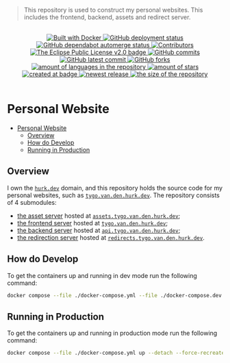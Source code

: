 > This repository is used to construct my personal websites. This includes the frontend, backend, assets and redirect server.


<br>
<div align="center">
    <a href="https://www.docker.com">
        <img src="https://img.shields.io/badge/Built_With-Docker-0290E6.svg?logo=docker&labelColor=#0290E6" alt="Built with Docker"/>
    </a>
    <!--~ Repository CI/CD ~-->
    <a href="https://github.com/homelab-Tygo-van-den-Hurk/personal-websites/actions/workflows/deploy-github-pages.yml">
        <img src="https://github.com/homelab-Tygo-van-den-Hurk/personal-websites/workflows/Deploy%20GitHub%20Pages/badge.svg?style=flat" alt="GitHub deployment status" />
    </a>
    <a href="https://github.com/homelab-Tygo-van-den-Hurk/personal-websites/actions/workflows/dependabot-automerge.yml">
        <img src="https://github.com/homelab-Tygo-van-den-Hurk/personal-websites/workflows/Dependabot%20Automerge/badge.svg?style=flat" alt="GitHub dependabot automerge status" />
    </a>
    <!--~ Repository Statistics ~-->
    <a href="https://github.com/homelab-Tygo-van-den-Hurk/personal-websites/graphs/contributors">
        <img src="https://img.shields.io/github/contributors/homelab-Tygo-van-den-Hurk/personal-websites?style=flat" alt="Contributors"/>
    </a>
    <a href="https://github.com/homelab-Tygo-van-den-Hurk/personal-websites/blob/main/LICENSE">
        <img src="https://img.shields.io/github/license/homelab-Tygo-van-den-Hurk/personal-websites?style=flat" alt="The Eclipse Public License v2.0 badge" />
    </a>
    <a href="https://github.com/homelab-Tygo-van-den-Hurk/personal-websites/commit">
        <img src="https://badgen.net/github/commits/homelab-Tygo-van-den-Hurk/personal-websites?style=flat" alt="GitHub commits" />
    </a>
     <a href="https://github.com/homelab-Tygo-van-den-Hurk/personal-websites/commit">
        <img src="https://badgen.net/github/last-commit/homelab-Tygo-van-den-Hurk/personal-websites?style=flat" alt="GitHub latest commit" />
    </a>
    <a href="https://github.com/homelab-Tygo-van-den-Hurk/personal-websites/network/">
        <img src="https://badgen.net/github/forks/homelab-Tygo-van-den-Hurk/personal-websites?style=flat" alt="GitHub forks" />
    </a>
    <a href="https://github.com/homelab-Tygo-van-den-Hurk/personal-websites/">
        <img src="https://img.shields.io/github/languages/count/homelab-Tygo-van-den-Hurk/personal-websites?style=flat" alt="amount of languages in the repository" />
    </a>   
    <a href="https://github.com/homelab-Tygo-van-den-Hurk/personal-websites/stargazers">
        <img src="https://img.shields.io/github/stars/homelab-Tygo-van-den-Hurk/personal-websites?style=flat" alt="amount of stars" />
    </a>
    <!--~ Repository Updates ~-->
    <a href="https://github.com/homelab-Tygo-van-den-Hurk/personal-websites/pulse">
        <img src="https://img.shields.io/github/created-at/homelab-Tygo-van-den-Hurk/personal-websites?style=flat" alt="created at badge" />
    </a>
    <a href="https://github.com/homelab-Tygo-van-den-Hurk/personal-websites/release">
        <img src="https://img.shields.io/github/release/homelab-Tygo-van-den-Hurk/personal-websites?style=flat&display_name=release" alt="newest release" />
    </a>
    <a href="https://github.com/homelab-Tygo-van-den-Hurk/personal-websites/">
        <img src="https://img.shields.io/github/repo-size/homelab-Tygo-van-den-Hurk/personal-websites?style=flat" alt="the size of the repository" />
    </a>   
</div>
<br>

# Personal Website

- [Personal Website](#personal-website)
  - [Overview](#overview)
  - [How do Develop](#how-do-develop)
  - [Running in Production](#running-in-production)

## Overview 

I own the [`hurk.dev`](https://hurk.dev) domain, and this repository holds the source code for my personal websites, such as [`tygo.van.den.hurk.dev`](https://tygo.van.den.hurk.dev/). The repository consists of 4 submodules:

- [the asset server](./assets/README.md) hosted at [`assets.tygo.van.den.hurk.dev`](https://assets.tygo.van.den.hurk.dev/);
- [the frontend server](./frontend/README.md) hosted at [`tygo.van.den.hurk.dev`](https://tygo.van.den.hurk.dev/);
- [the backend server](./backend/README.md) hosted at [`api.tygo.van.den.hurk.dev`](https://api.tygo.van.den.hurk.dev/);
- [the redirection server](./redirection/README.md) hosted at [`redirects.tygo.van.den.hurk.dev`](https://redirects.tygo.van.den.hurk.dev/).

## How do Develop

To get the containers up and running in dev mode run the following command:

```BASH
docker compose --file ./docker-compose.yml --file ./docker-compose.dev.yml up --force-recreate --build --abort-on-container-exit
```

## Running in Production

To get the containers up and running in production mode run the following command:

```BASH
docker compose --file ./docker-compose.yml up --detach --force-recreate --build
```
